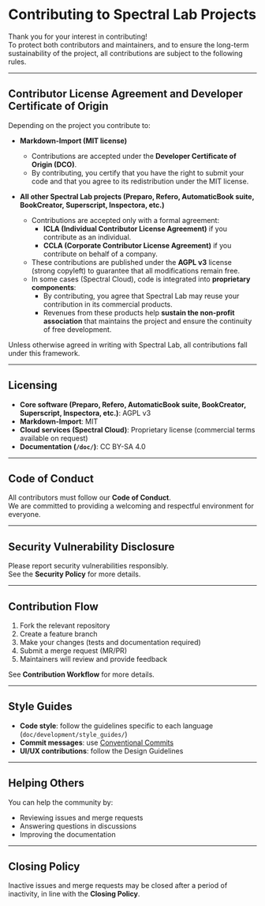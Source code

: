 # Contributing to Spectral Lab Projects

Thank you for your interest in contributing!  
To protect both contributors and maintainers, and to ensure the long-term sustainability of the project, all contributions are subject to the following rules.

---

## Contributor License Agreement and Developer Certificate of Origin

Depending on the project you contribute to:

- **Markdown-Import (MIT license)**  
  - Contributions are accepted under the **Developer Certificate of Origin (DCO)**.  
  - By contributing, you certify that you have the right to submit your code and that you agree to its redistribution under the MIT license.

- **All other Spectral Lab projects (Preparo, Refero, AutomaticBook suite, BookCreator, Superscript, Inspectora, etc.)**  
  - Contributions are accepted only with a formal agreement:  
    - **ICLA (Individual Contributor License Agreement)** if you contribute as an individual.  
    - **CCLA (Corporate Contributor License Agreement)** if you contribute on behalf of a company.  
  - These contributions are published under the **AGPL v3** license (strong copyleft) to guarantee that all modifications remain free.  
  - In some cases (Spectral Cloud), code is integrated into **proprietary components**:  
    - By contributing, you agree that Spectral Lab may reuse your contribution in its commercial products.  
    - Revenues from these products help **sustain the non-profit association** that maintains the project and ensure the continuity of free development.

Unless otherwise agreed in writing with Spectral Lab, all contributions fall under this framework.

---

## Licensing

- **Core software (Preparo, Refero, AutomaticBook suite, BookCreator, Superscript, Inspectora, etc.)**: AGPL v3  
- **Markdown-Import**: MIT  
- **Cloud services (Spectral Cloud)**: Proprietary license (commercial terms available on request)  
- **Documentation (`/doc/`)**: CC BY-SA 4.0  

---

## Code of Conduct

All contributors must follow our **Code of Conduct**.  
We are committed to providing a welcoming and respectful environment for everyone.

---

## Security Vulnerability Disclosure

Please report security vulnerabilities responsibly.  
See the **Security Policy** for more details.

---

## Contribution Flow

1. Fork the relevant repository  
2. Create a feature branch  
3. Make your changes (tests and documentation required)  
4. Submit a merge request (MR/PR)  
5. Maintainers will review and provide feedback  

See **Contribution Workflow** for more details.

---

## Style Guides

- **Code style**: follow the guidelines specific to each language (`doc/development/style_guides/`)  
- **Commit messages**: use [Conventional Commits](https://www.conventionalcommits.org/)  
- **UI/UX contributions**: follow the Design Guidelines  

---

## Helping Others

You can help the community by:  
- Reviewing issues and merge requests  
- Answering questions in discussions  
- Improving the documentation  

---

## Closing Policy

Inactive issues and merge requests may be closed after a period of inactivity, in line with the **Closing Policy**.
